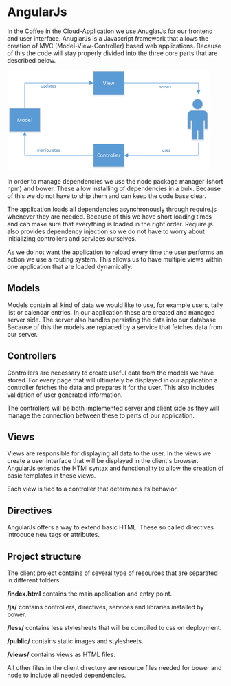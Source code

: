 # AngularJs

In the Coffee in the Cloud-Application we use AnuglarJs for our frontend and user interface. AnuglarJs is a
Javascript framework that allows the creation of MVC (Model-View-Controller) based web applications. Because of this
the code will stay properly divided into the three core parts that are described below.

![mvc architecture](../images/mvc.png "mvc architecture")

In order to manage dependencies we use the node package manager (short npm) and bower. These allow installing of
dependencies in a bulk. Because of this we do not have to ship them and can keep the code base clear.

The application loads all dependencies asynchronously through require.js whenever they are needed. Because of this we
have short loading times and can make sure that everything is loaded in the right order. Require.js also provides
dependency injection so we do not have to worry about initializing controllers and services ourselves.

As we do not want the application to reload every time the user performs an action we use a routing system. This allows
us to have multiple views within one application that are loaded dynamically.

## Models

Models contain all kind of data we would like to use, for example users, tally list or calendar entries. In our
application these are created and managed server side. The server also handles persisting the data into our database.
Because of this the models are replaced by a service that fetches data from our server.

## Controllers

Controllers are necessary to create useful data from the models we have stored. For every page that will ultimately
be displayed in our application a controller fetches the data and prepares it for the user. This also includes
validation of user generated information.

The controllers will be both implemented server and client side as they will manage the connection between these to
parts of our application.

## Views

Views are responsible for displaying all data to the user. In the views we create a user interface that will be
displayed in the client's browser. AngularJs extends the HTMl syntax and functionality to allow the creation of basic
templates in these views.

Each view is tied to a controller that determines its behavior.

## Directives

AngularJs offers a way to extend basic HTML. These so called directives introduce new tags or attributes.

## Project structure

The client project contains of several type of resources that are separated in different folders.

**/index.html** contains the main application and entry point.

**/js/** contains controllers, directives, services and libraries installed by bower.

**/less/** contains less stylesheets that will be compiled to css on deployment.

**/public/** contains static images and stylesheets.

**/views/** contains views as HTML files.

All other files in the client directory are resource files needed for bower and node to include all needed dependencies.
